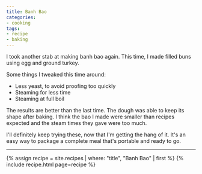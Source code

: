 ```yaml
---
title: Banh Bao
categories:
- cooking
tags:
- recipe
- baking
---
```


I took another stab at making banh bao again.
This time, I made filled buns using egg and ground turkey.

Some things I tweaked this time around:

* Less yeast, to avoid proofing too quickly
* Steaming for less time
* Steaming at full boil

The results are better than the last time.
The dough was able to keep its shape after baking.
I think the bao I made were smaller than recipes expected and the steam times they gave were too much.

I'll definitely keep trying these, now that I'm getting the hang of it.
It's an easy way to package a complete meal that's portable and ready to go.

---

{% assign recipe = site.recipes | where: "title",  "Banh Bao" | first %}
{% include recipe.html page=recipe %}
